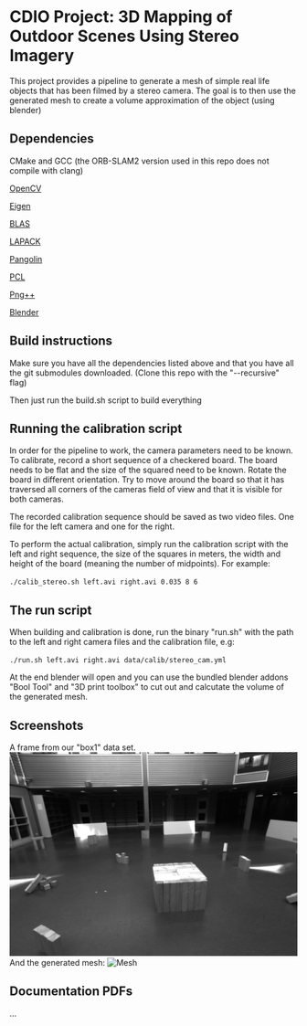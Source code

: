 CDIO Project: 3D Mapping of Outdoor Scenes Using Stereo Imagery
========

This project provides a pipeline to generate a mesh of simple real life objects
that has been filmed by a stereo camera. The goal is to then use the generated
mesh to create a volume approximation of the object (using blender) 

## Dependencies

CMake and GCC (the ORB-SLAM2 version used in this repo does not compile with clang)

[OpenCV](http://opencv.org)

[Eigen](http://eigen.tuxfamily.org/index.php?title=Main_Page)

[BLAS](http://www.netlib.org/blas/)

[LAPACK](http://www.netlib.org/lapack/)

[Pangolin](https://github.com/stevenlovegrove/Pangolin)

[PCL](http://pointclouds.org/)

[Png++](http://www.nongnu.org/pngpp/)

[Blender](http://www.blender.org)

## Build instructions

Make sure you have all the dependencies listed above and that you have all the git submodules downloaded.
(Clone this repo with the "--recursive" flag)

Then just run the build.sh script to build everything

## Running the calibration script

In order for the pipeline to work, the camera parameters need to be known. To
calibrate, record a short sequence of a checkered board. The board needs to be
flat and the size of the squared need to be known. Rotate the board in
different orientation. Try to move around the board so that it has traversed
all corners of the cameras field of view and that it is visible for both
cameras. 

The recorded calibration sequence should be saved as two video files. One file
for the left camera and one for the right.

To perform the actual calibration, simply run the calibration script with the
left and right sequence, the size of the squares in meters, the width and
height of the board (meaning the number of midpoints). For example:

`./calib_stereo.sh left.avi right.avi 0.035 8 6`

## The run script

When building and calibration is done, run the binary "run.sh" with the path to
the left and right camera files and the calibration file, e.g:

`./run.sh left.avi right.avi data/calib/stereo_cam.yml`

At the end blender will open and you can use the bundled blender addons "Bool
Tool" and "3D print toolbox" to cut out and calcutate the volume of the
generated mesh.

## Screenshots

A frame from our "box1" data set.
![Frame1](https://github.com/DarkDefender/TSBB11/raw/master/doc_res/0001.png)
And the generated mesh:
![Mesh](https://github.com/DarkDefender/TSBB11/raw/master/doc_res/box1.gif)

## Documentation PDFs

...
